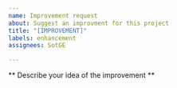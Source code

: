 ```yaml
---
name: Improvement request
about: Suggest an improvment for this project
title: "[IMPROVEMENT]"
labels: enhancement
assignees: SotGE

---
```


** Describe your idea of the improvement **

